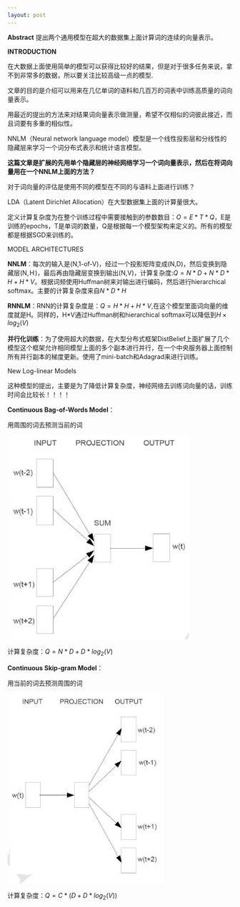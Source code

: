 ```yaml
---
layout: post
---
```


**Abstract**
提出两个通用模型在超大的数据集上面计算词的连续的向量表示。

**INTRODUCTION**

在大数据上面使用简单的模型可以获得比较好的结果，但是对于很多任务来说，拿不到非常多的数据，所以要关注比较高级一点的模型.

文章的目的是介绍可以用来在几亿单词的语料和几百万的词表中训练高质量的词向量表示。

用最近的提出的方法来对结果词向量表示做测量，希望不仅相似的词彼此接近，而且词要有多重的相似性。

NNLM（Neural network language model）模型是一个线性投影层和分线性的隐藏层来学习一个词分布式表示和统计语言模型。

**这篇文章是扩展的先用单个隐藏层的神经网络学习一个词向量表示，然后在将词向量用在一个NNLM上面的方法？**

对于词向量的评估是使用不同的模型在不同的与语料上面进行训练？

LDA（Latent Dirichlet Allocation）在大型数据集上面的计算量很大。

定义计算复杂度为在整个训练过程中需要接触到的参数数目：$O=E*T*Q$，E是训练的epochs，T是单词的数量，Q是根据每一个模型架构来定义的。所有的模型都是根据SGD来训练的。

MODEL ARCHITECTURES

**NNLM**：每次的输入是(N,1-of-V)，经过一个投影矩阵变成(N,D)，然后变换到隐藏层(N,Ｈ)，最后再由隐藏层变换到输出(N,V)，计算复杂度:$Q=N*D+N*D*H+H*V$。根据词频使用Huffman树来对输出进行编码，然后进行hierarchical softmax。主要的计算复杂度来自$N*D*H$

**RNNLM**：RNN的计算复杂度是：$Q=H*H+H*V$,在这个模型里面词向量的维度就是H。同样的，H*V通过Huffman树和hierarchical softmax可以降低到$H×log_2(V)$

**并行化训练**：为了使用超大的数据，在大型分布式框架DistBelief上面扩展了几个模型这个框架允许相同模型上面的多个副本进行并行，在一个中央服务器上面控制所有并行副本的梯度更新。使用了mini-batch和Adagrad来进行训练。

New Log-linear Models

这种模型的提出，主要是为了降低计算复杂度，神经网络去训练词向量的话，训练时间会比较长！！！！

**Continuous Bag-of-Words Model**：

用周围的词去预测当前的词

![20160718160400537](/assets/images/20160718160400537.png)

计算复杂度：$Q=N*D+D*log_2(V)$

**Continuous Skip-gram Model**：

用当前的词去预测周围的词

![20160719192917365](/assets/images/20160719192917365.png)

计算复杂度：$Q=C*(D+D*log_2(V))$









